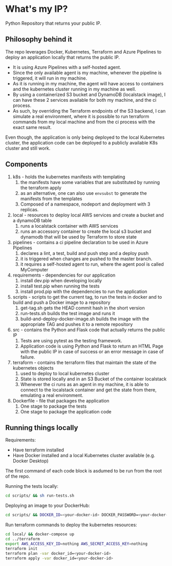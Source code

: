 # What's my IP?

Python Repository that returns your public IP.

## Philosophy behind it

The repo leverages Docker, Kubernetes, Terraform and Azure Pipelines to deploy an application locally that returns the public IP.

* It is using Azure Pipelines with a self-hosted agent.
* Since the only available agent is my machine, whenever the pipeline is triggered, it will run in my machine.
* As it is running in my machine, the agent will have access to containers and the kubernetes cluster running in my machine as well.
* By using a containerized S3 bucket and DynamoDB (localstack image), I can have these 2 services available for both my machine, and the ci process.
* As such, by overriding the Terraform endpoints of the S3 backend, I can simulate a real environment, where it is possible to run terraform commands from my local machine and from the ci process with the exact same result.

Even though, the application is only being deployed to the local Kubernetes cluster, the application code can be deployed to a publicly available K8s cluster and still work.

## Components

1. k8s - holds the kubernetes manifests with templating
    1. the manifests have some variables that are substituted by running the terraform apply
    2. as an alternative, one can also use `envsubst` to generate the manifests from the templates
    3. Composed of a namespace, nodeport and deployment with 3 replicas.
2. local - resources to deploy local AWS services and create a bucket and a dynamoDB table
    1. runs a localstack container with AWS services
    2. runs an accessory container to create the local s3 bucket and dynamodb that will be used by Terraform to store state
3. pipelines - contains a ci pipeline declaration to be used in Azure Pipelines
    1. declares a lint, a test, build and push step and a deploy push
    2. it is triggered when changes are pushed to the master branch.
    3. it requires a self-hosted agent to run, where the agent pool is called MyComputer
4. requirements - dependencies for our application
    1. install dev.pip when developing locally
    2. install test.pip when running the tests
    3. install prod.pip with the dependencies to run the application
5. scripts - scripts to get the current tag, to run the tests in docker and to build and push a Docker image to a repository
    1. get-tag.sh gets the HEAD commit hash in the short version
    2. run-tests.sh builds the test image and runs it
    3. build-and-deploy-docker-image.sh builds the image with the appropriate TAG and pushes it to a remote repository
6. src - contains the Python and Flask code that actually returns the public IP
    1. Tests are using pytest as the testing framework.
    2. Application code is using Python and Flask to return an HTML Page with the public IP in case of success or an error message in case of failure.
7. terraform - contains the terraform files that maintain the state of the kubernetes objects
    1. used to deploy to local kubernetes cluster
    2. State is stored locally and in an S3 Bucket of the container localstack
    3. Whenever the ci runs as an agent in my machine, it is able to connect to the localstack container and get the state from there, emulating a real environment.
8. Dockerfile - file that packages the application
    1. One stage to package the tests
    2. One stage to package the application code

## Running things locally

Requirements:
* Have terraform installed
* Have Docker installed and a local Kubernetes cluster available (e.g. Docker Desktop)

The first command of each code block is asdumed to be run from the root of the repo.

Running the tests locally:
```bash
cd scripts/ && sh run-tests.sh
```

Deploying an image to your DockerHub:
```bash
cd scripts/ && DOCKER_ID=<your-docker-id> DOCKER_PASSWORD=<your-docker-password> build-and-deploy-docker-image.sh
```

Run terraform commands to deploy the kubernetes resources:
```bash
cd local/ && docker-compose up
cd ../terraform
export AWS_ACCESS_KEY_ID=nothing AWS_SECRET_ACCESS_KEY=nothing
terraform init
terraform plan -var docker_id=<your-docker-id>
terraform apply -var docker_id=<your-docker-id>
```

